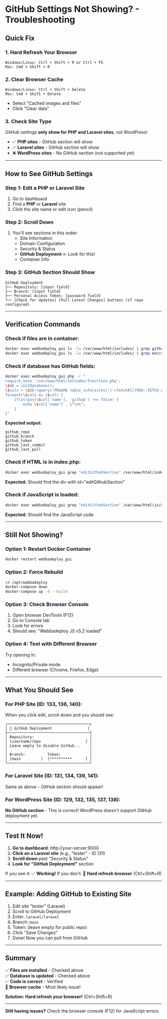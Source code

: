 # GitHub Settings Not Showing? - Troubleshooting

## Quick Fix

### 1. **Hard Refresh Your Browser**
```
Windows/Linux: Ctrl + Shift + R or Ctrl + F5
Mac: Cmd + Shift + R
```

### 2. **Clear Browser Cache**
```
Windows/Linux: Ctrl + Shift + Delete
Mac: Cmd + Shift + Delete
```
- Select "Cached images and files"
- Click "Clear data"

### 3. **Check Site Type**
GitHub settings **only show for PHP and Laravel sites**, not WordPress!

- ✅ **PHP sites** - GitHub section will show
- ✅ **Laravel sites** - GitHub section will show
- ❌ **WordPress sites** - No GitHub section (not supported yet)

---

## How to See GitHub Settings

### Step 1: Edit a PHP or Laravel Site
1. Go to dashboard
2. Find a **PHP** or **Laravel** site
3. Click the site name or edit icon (pencil)

### Step 2: Scroll Down
1. You'll see sections in this order:
   - Site Information
   - Domain Configuration
   - Security & Status
   - **GitHub Deployment** ← Look for this!
   - Container Info

### Step 3: GitHub Section Should Show
```
GitHub Deployment
├── Repository: [input field]
├── Branch: [input field]
├── Personal Access Token: [password field]
└── [Check for Updates] [Pull Latest Changes] buttons (if repo configured)
```

---

## Verification Commands

### Check if files are in container:
```bash
docker exec webbadeploy_gui ls -la /var/www/html/includes/ | grep github
docker exec webbadeploy_gui ls -la /var/www/html/includes/ | grep encryption
```

### Check if database has GitHub fields:
```bash
docker exec webbadeploy_gui php -r "
require_once '/var/www/html/includes/functions.php';
\$db = initDatabase();
\$cols = \$db->query('PRAGMA table_info(sites)')->fetchAll(PDO::FETCH_ASSOC);
foreach(\$cols as \$col) {
    if(strpos(\$col['name'], 'github') !== false) {
        echo \$col['name'] . \"\n\";
    }
}"
```

**Expected output:**
```
github_repo
github_branch
github_token
github_last_commit
github_last_pull
```

### Check if HTML is in index.php:
```bash
docker exec webbadeploy_gui grep "editGithubSection" /var/www/html/index.php
```

**Expected:** Should find the div with id="editGithubSection"

### Check if JavaScript is loaded:
```bash
docker exec webbadeploy_gui grep "editGithubSection" /var/www/html/js/app.js
```

**Expected:** Should find the JavaScript code

---

## Still Not Showing?

### Option 1: Restart Docker Container
```bash
docker restart webbadeploy_gui
```

### Option 2: Force Rebuild
```bash
cd /opt/webbadeploy
docker-compose down
docker-compose up -d --build
```

### Option 3: Check Browser Console
1. Open browser DevTools (F12)
2. Go to Console tab
3. Look for errors
4. Should see: "Webbadeploy JS v5.2 loaded"

### Option 4: Test with Different Browser
Try opening in:
- Incognito/Private mode
- Different browser (Chrome, Firefox, Edge)

---

## What You Should See

### For PHP Site (ID: 133, 136, 140):
When you click edit, scroll down and you should see:

```
┌─────────────────────────────────────┐
│ 🔧 GitHub Deployment                │
├─────────────────────────────────────┤
│ Repository:                         │
│ [username/repo                    ] │
│ Leave empty to disable GitHub...    │
│                                     │
│ Branch:          Token:             │
│ [main         ]  [**********      ] │
└─────────────────────────────────────┘
```

### For Laravel Site (ID: 131, 134, 139, 141):
Same as above - GitHub section should appear!

### For WordPress Site (ID: 129, 132, 135, 137, 138):
**No GitHub section** - This is correct! WordPress doesn't support GitHub deployment yet.

---

## Test It Now!

1. **Go to dashboard**: http://your-server:9000
2. **Click on a Laravel site** (e.g., "tester" - ID 131)
3. **Scroll down** past "Security & Status"
4. **Look for "GitHub Deployment"** section

If you see it: ✅ **Working!**
If you don't: 🔄 **Hard refresh browser** (Ctrl+Shift+R)

---

## Example: Adding GitHub to Existing Site

1. Edit site "tester" (Laravel)
2. Scroll to GitHub Deployment
3. Enter: `laravel/laravel`
4. Branch: `main`
5. Token: (leave empty for public repo)
6. Click "Save Changes"
7. Done! Now you can pull from GitHub

---

## Summary

✅ **Files are installed** - Checked above  
✅ **Database is updated** - Checked above  
✅ **Code is correct** - Verified  
🔄 **Browser cache** - Most likely issue!  

**Solution: Hard refresh your browser!** (Ctrl+Shift+R)

---

**Still having issues?** Check the browser console (F12) for JavaScript errors.

